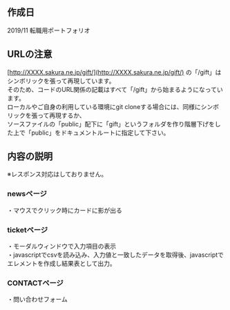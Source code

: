 ## 作成日
2019/11 転職用ポートフォリオ

## URLの注意
[http://XXXX.sakura.ne.jp/gift/](http://XXXX.sakura.ne.jp/gift/) の「/gift」はシンボリックを張って再現しています。  
そのため、コードのURL関係の記載はすべて「/gift」から始まるようになっています。　  
ローカルやご自身の利用している環境にgit cloneする場合には、同様にシンボリックを張って再現するか、  
ソースファイルの「public」配下に「gift」というフォルダを作り階層下げをした上で「public」をドキュメントルートに指定して下さい。  

## 内容の説明
※レスポンス対応はしておりません。

### newsページ
・マウスでクリック時にカードに影が出る  

### ticketページ
・モーダルウィンドウで入力項目の表示  
・javascriptでcsvを読み込み、入力値と一致したデータを取得後、javascriptでエレメントを作成し結果表として出力。  

### CONTACTページ
・問い合わせフォーム
 
